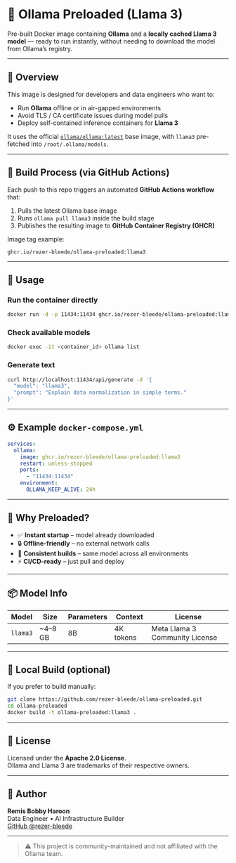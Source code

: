 # 🧠 Ollama Preloaded (Llama 3)

Pre-built Docker image containing **Ollama** and a **locally cached Llama 3 model** — ready to run instantly, without needing to download the model from Ollama’s registry.

---

## 🚀 Overview

This image is designed for developers and data engineers who want to:
- Run **Ollama** offline or in air-gapped environments  
- Avoid TLS / CA certificate issues during model pulls  
- Deploy self-contained inference containers for **Llama 3**

It uses the official [`ollama/ollama:latest`](https://hub.docker.com/r/ollama/ollama) base image, with `llama3` pre-fetched into `/root/.ollama/models`.

---

## 🧱 Build Process (via GitHub Actions)

Each push to this repo triggers an automated **GitHub Actions workflow** that:
1. Pulls the latest Ollama base image  
2. Runs `ollama pull llama3` inside the build stage  
3. Publishes the resulting image to **GitHub Container Registry (GHCR)**

Image tag example:
```
ghcr.io/rezer-bleede/ollama-preloaded:llama3
```

---

## 🐳 Usage

### Run the container directly
```bash
docker run -d -p 11434:11434 ghcr.io/rezer-bleede/ollama-preloaded:llama3
```

### Check available models
```bash
docker exec -it <container_id> ollama list
```

### Generate text
```bash
curl http://localhost:11434/api/generate -d '{
  "model": "llama3",
  "prompt": "Explain data normalization in simple terms."
}'
```

---

## ⚙️ Example `docker-compose.yml`

```yaml
services:
  ollama:
    image: ghcr.io/rezer-bleede/ollama-preloaded:llama3
    restart: unless-stopped
    ports:
      - "11434:11434"
    environment:
      OLLAMA_KEEP_ALIVE: 24h
```

---

## 🧩 Why Preloaded?

- ✅ **Instant startup** – model already downloaded  
- 🔒 **Offline-friendly** – no external network calls  
- 🧰 **Consistent builds** – same model across all environments  
- ⚡ **CI/CD-ready** – just pull and deploy  

---

## 📦 Model Info

| Model | Size | Parameters | Context | License |
|--------|------|-------------|----------|-----------|
| `llama3` | ~4–8 GB | 8B | 4K tokens | Meta Llama 3 Community License |

---

## 🧰 Local Build (optional)

If you prefer to build manually:

```bash
git clone https://github.com/rezer-bleede/ollama-preloaded.git
cd ollama-preloaded
docker build -t ollama-preloaded:llama3 .
```

---

## 🪪 License

Licensed under the **Apache 2.0 License**.  
Ollama and Llama 3 are trademarks of their respective owners.

---

## 👤 Author

**Remis Bobby Haroon**  
Data Engineer • AI Infrastructure Builder  
[GitHub @rezer-bleede](https://github.com/rezer-bleede)

---

> ⚠️ This project is community-maintained and not affiliated with the Ollama team.
